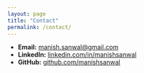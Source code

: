 ```yaml
---
layout: page
title: "Contact"
permalink: /contact/
---
```


- **Email:** [manish.sanwal@gmail.com](mailto:manish.sanwal@gmail.com)  
- **LinkedIn:** [linkedin.com/in/manishsanwal](https://www.linkedin.com/in/manishsanwal)  
- **GitHub:** [github.com/manishsanwal](https://github.com/manishsanwal)